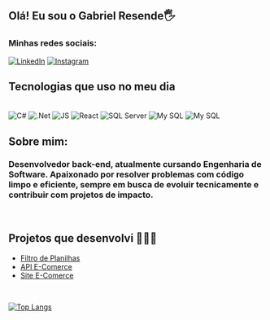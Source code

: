 
## Olá! Eu sou o Gabriel Resende🖐️
### Minhas redes sociais:

[![LinkedIn](    https://img.shields.io/badge/LinkedIn-0077B5?style=for-the-badge&logo=linkedin&logoColor=white)](https://www.linkedin.com/in/gabriel-resende-loiola/)
[![Instagram](    https://img.shields.io/badge/Instagram-E4405F?style=for-the-badge&logo=instagram&logoColor=white)](https://www.instagram.com/gr_techofc/)

## Tecnologias que uso no meu dia 

<div style="display: inline_block"><br/>
 <img align="center" alt="C#" src="https://img.shields.io/badge/C%23-239120?style=for-the-badge&logo=c-sharp&logoColor=white"/>
 <img align="center" alt=".Net" src="https://img.shields.io/badge/.NET-5C2D91?style=for-the-badge&logo=.net&logoColor=white"/>
 <img align="center" alt="JS" src="https://img.shields.io/badge/JavaScript-F7DF1E?style=for-the-badge&logo=javascript&logoColor=black"/>
 <img align="center" alt="React" src="https://img.shields.io/badge/React-20232A?style=for-the-badge&logo=react&logoColor=61DAFB"/>
 <img align="center" alt="SQL Server" src="https://img.shields.io/badge/Microsoft_SQL_Server-CC2927?style=for-the-badge&logo=microsoft-sql-server&logoColor=white"/>
 <img align="center" alt="My SQL" src="https://img.shields.io/badge/MySQL-00000F?style=for-the-badge&logo=mysql&logoColor=white"/>
 <img align="center" alt="My SQL" src="https://img.shields.io/badge/GIT-E44C30?style=for-the-badge&logo=git&logoColor=white"/>
 
</div>

## Sobre mim:
### Desenvolvedor back-end, atualmente cursando Engenharia de Software. Apaixonado por resolver problemas com código limpo e eficiente, sempre em busca de evoluir tecnicamente e contribuir com projetos de impacto.
<br/>

## Projetos que desenvolvi 👨🏼‍💻
- [Filtro de Planilhas](https://github.com/GabrielResendel/Filtro-de-Planilha)<br/>
- [API E-Comerce](https://github.com/GabrielResendel/API-Ecomerce)<br/>
- [Site E-Comerce](https://github.com/GabrielResendel/site-ecomerce-react)<br/>
<br/>


[![Top Langs](https://github-readme-stats.vercel.app/api/top-langs/?username=Gabrielresendel&layout=donut-vertical)](https://github.com/anuraghazra/github-readme-stats)
